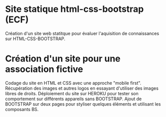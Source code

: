 # Site statique html-css-bootstrap (ECF)
Création d'un site web statitque pour évaluer l'aquisition de connaissances sur HTML-CSS-BOOTSTRAP.

# Création d'un site pour une association fictive
Codage du site en HTML et CSS avec une approche "mobile first".
Récupération des images et autres logos en essayant d'utiliser des images libres de droits.
Déploiement du site sur HEROKU pour tester son comportement sur différents appareils sans BOOTSTRAP.
Ajout de BOOTSTRAP sur deux pages pour styliser quelques éléments et utilisant les composants BS.
